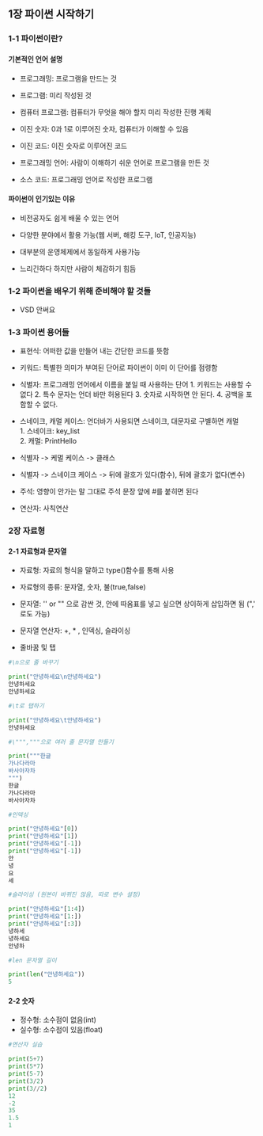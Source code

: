 ## 1장 파이썬 시작하기

### 1-1 파이썬이란?

#### 기본적인 언어 설명


- 프로그래밍: 프로그램을 만드는 것  

- 프로그램: 미리 작성된 것  

- 컴퓨터 프로그램: 컴퓨터가 무엇을 해야 할지 미리 작성한 진행 계획  

- 이진 숫자: 0과 1로 이루어진 숫자, 컴퓨터가 이해할 수 있음  

- 이진 코드: 이진 숫자로 이루어진 코드  


- 프로그래밍 언어: 사람이 이해하기 쉬운 언어로 프로그램을 만든 것  

- 소스 코드: 프로그래밍 언어로 작성한 프로그램  

#### 파이썬이 인기있는 이유


- 비전공자도 쉽게 배울 수 있는 언어  


- 다양한 분야에서 활용 가능(웹 서버, 해킹 도구, IoT, 인공지능) 


- 대부분의 운영체제에서 동일하게 사용가능  


- 느리긴하다 하지만 사람이 체감하기 힘듬  





### 1-2 파이썬을 배우기 위해 준비해야 할 것들


- VSD 안써요



### 1-3 파이썬 용어들 


- 표현식: 어떠한 값을 만들어 내는 간단한 코드를 뜻함
- 키워드: 특별한 의미가 부여된 단어로 파이썬이 이미 이 단어를 점령함
- 식별자: 프로그래밍 언어에서 이름을 붙일 때 사용하는 단어
          1. 키워드는 사용할 수 없다
          2. 특수 문자는 언더 바만 허용된다
          3. 숫자로 시작하면 안 된다.
          4. 공백을 포함할 수 없다.

- 스네이크, 캐멀 케이스: 언더바가 사용되면 스네이크, 대문자로 구별하면 캐멀  
                       1. 스네이크: key_list  
                       2. 캐멀: PrintHello
                           
- 식별자 -> 케멀 케이스 -> 클래스
- 식별자 -> 스네이크 케이스 -> 뒤에 괄호가 있다(함수), 뒤에 괄호가 없다(변수)

- 주석: 영향이 안가는 말 그대로 주석 문장 앞에 #를 붙히면 된다
- 연산자: 사칙연산


### 2장 자료형


#### 2-1 자료형과 문자열

- 자료형: 자료의 형식을 말하고 type()함수를 통해 사용
- 자료형의 종류: 문자열, 숫자, 불(true,false)  


- 문자열: '' or "" 으로 감싼 것, 안에 따옴표를 넣고 싶으면 상이하게 삽입하면 됨 (\",\' 로도 가능)
- 문자열 연산자: +, * , 인덱싱, 슬라이싱 
- 줄바꿈 및 탭 


```python
#\n으로 줄 바꾸기

print("안녕하세요\n안녕하세요")
안녕하세요
안녕하세요

#\t로 탭하기

print("안녕하세요\t안녕하세요")
안녕하세요

#\""","""으로 여러 줄 문자열 만들기

print("""한글
가나다라마
바사아자차
""")
한글
가나다라마
바사아자차

#인덱싱

print("안녕하세요"[0])
print("안녕하세요"[1])
print("안녕하세요"[-1])
print("안녕하세요"[-1])
안
녕
요
세

#슬라이싱 (원본이 바뀌진 않음, 따로 변수 설정)

print("안녕하세요"[1:4])
print("안녕하세요"[1:])
print("안녕하세요"[:3])
녕하세
녕하세요
안녕하

#len 문자열 길이

print(len("안녕하세요"))
5
```


#### 2-2 숫자

- 정수형: 소수점이 없음(int)
- 실수형: 소수점이 있음(float)

```python
#연산자 실습

print(5+7)
print(5*7)
print(5-7)
print(3/2)
print(3//2)
12
-2
35
1.5
1








